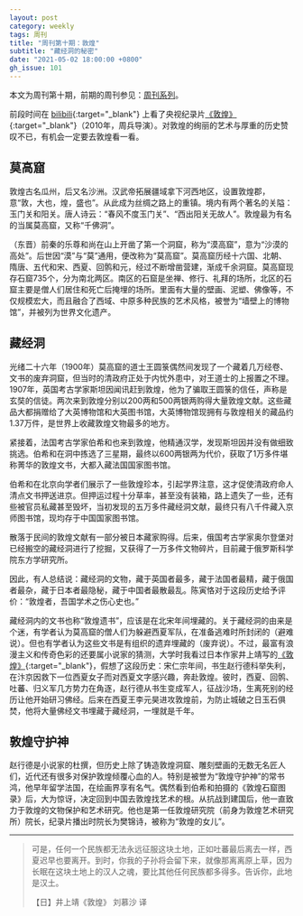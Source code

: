 ```yaml
---
layout: post
category: weekly
tags: 周刊
title: "周刊第十期：敦煌"
subtitle: "藏经洞的秘密"
date: "2021-05-02 18:00:00 +0800"
gh_issue: 101
---
```


本文为周刊第十期，前期的周刊参见：[周刊系列](/tags/周刊)。

前段时间在 [bilibili](https://www.bilibili.com/bangumi/play/ep253589){:target="_blank"} 上看了央视纪录片[《敦煌》](https://movie.douban.com/subject/3992615/){:target="_blank"}（2010年，周兵导演）。对敦煌的绚丽的艺术与厚重的历史赞叹不已，有机会一定要去敦煌看一看。

## 莫高窟

敦煌古名瓜州，后又名沙洲。汉武帝拓展疆域拿下河西地区，设置敦煌郡，意“敦，大也，煌，盛也”。从此成为丝绸之路上的重镇。境内有两个著名的关隘：玉门关和阳关。唐人诗云：“春风不度玉门关”、“西出阳关无故人”。敦煌最为有名的当属莫高窟，又称“千佛洞”。

（东晋）前秦的乐尊和尚在山上开凿了第一个洞窟，称为“漠高窟”，意为“沙漠的高处”。后世因“漠”与“莫”通用，便改称为“莫高窟”。莫高窟历经十六国、北朝、隋唐、五代和宋、西夏、回鹘和元，经过不断增凿营建，渐成千余洞窟。莫高窟现存石窟735个，分为南北两区。南区的石窟是坐禅、修行、礼拜的场所，北区的石窟主要是僧人们居住和死亡后掩埋的场所。里面有大量的壁画、泥塑、佛像等，不仅规模宏大，而且融合了西域、中原多种民族的艺术风格，被誉为“墙壁上的博物馆”，并被列为世界文化遗产。

## 藏经洞

光绪二十六年（1900年）莫高窟的道士王圆箓偶然间发现了一个藏着几万经卷、文书的废弃洞窟，但当时的清政府正处于内忧外患中，对王道士的上报置之不理。1907年，英国考古学家斯坦因闻讯赶到敦煌，他为了骗取王圆箓的信任，声称是玄奘的信徒。两次来到敦煌分别以200两和500两银两购得大量敦煌文献。这些藏品大都捐赠给了大英博物馆和大英图书馆，大英博物馆现拥有与敦煌相关的藏品约1.37万件，是世界上收藏敦煌文物最多的地方。

紧接着，法国考古学家伯希和也来到敦煌，他精通汉学，发现斯坦因并没有做细致挑选。伯希和在洞中拣选了三星期，最终以600两银两为代价，获取了1万多件堪称菁华的敦煌文书，大都入藏法国国家图书馆。

伯希和在北京向学者们展示了一些敦煌珍本，引起学界注意，这才促使清政府命人清点文书押送进京。但押运过程十分草率，甚至没有装箱，路上遗失了一些，还有些被官员私藏甚至毁坏，当初发现的五万多件藏经洞文献，最终只有八千件藏入京师图书馆，现均存于中国国家图书馆。

散落于民间的敦煌文献有一部分被日本藏家购得。后来，俄国考古学家奥尔登堡对已经搬空的藏经洞进行了挖掘，又获得了一万多件文物碎片，目前藏于俄罗斯科学院东方学研究所。

因此，有人总结说：藏经洞的文物，藏于英国者最多，藏于法国者最精，藏于俄国者最杂，藏于日本者最隐秘，藏于中国者最散最乱。陈寅恪对于这段历史给予评价：“敦煌者，吾国学术之伤心史也。”

藏经洞内的文书也称“敦煌遗书”，应该是在北宋年间埋藏的。关于藏经洞的由来是个迷，有学者认为莫高窟的僧人们为躲避西夏军队，在准备逃难时所封闭的（避难说）。但也有学者认为这些文书是有组织的遗弃埋藏的（废弃说）。不过，最富有浪漫主义和传奇色彩的还要属小说家的猜测，大学时我看过日本作家井上靖写的[《敦煌》](https://book.douban.com/subject/5348044/){:target="_blank"}，假想了这段历史：宋仁宗年间，书生赵行德科举失利，在汴京因救下一位西夏女子而对西夏文字感兴趣，奔赴敦煌。彼时，西夏、回鹘、吐蕃、归义军几方势力在角逐，赵行德从书生变成军人，征战沙场，生离死别的经历让他开始研习佛经。后来在西夏王李元昊进攻敦煌前，为防止城破之日玉石俱焚，他将大量佛经文书埋藏于藏经洞，一埋就是千年。

## 敦煌守护神

赵行德是小说家的杜撰，但历史上除了铸造敦煌洞窟、雕刻壁画的无数无名匠人们，近代还有很多对保护敦煌倾覆心血的人。特别是被誉为“敦煌守护神”的常书鸿，他早年留学法国，在绘画界享有名气。偶然看到伯希和拍摄的《敦煌石窟图录》后，大为惊讶，决定回到中国去敦煌找艺术的根。从抗战到建国后，他一直致力于敦煌的文物保护和艺术研究。他也是第一任敦煌研究院（前身为敦煌艺术研究所）院长，纪录片播出时院长为樊锦诗，被称为“敦煌的女儿”。

*********************************************

> 可是，任何一个民族都无法永远征服这块土地，正如吐蕃最后离去一样，西夏迟早也要离开。到时，你我的子孙将会留下来，就像那离离原上草，因为长眠在这块土地上的汉人之魂，要比其他任何民族都多得多。告诉你，此地是汉土。      
>
> 【日】井上靖《敦煌》 刘慕沙 译   
